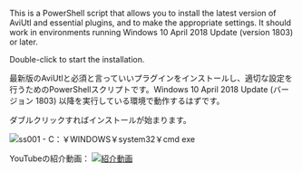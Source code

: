 This is a PowerShell script that allows you to install the latest version of AviUtl and essential plugins, and to make the appropriate settings. It should work in environments running Windows 10 April 2018 Update (version 1803) or later.

Double-click to start the installation.


最新版のAviUtlと必須と言っていいプラグインをインストールし、適切な設定を行うためのPowerShellスクリプトです。Windows 10 April 2018 Update (バージョン 1803) 以降を実行している環境で動作するはずです。

ダブルクリックすればインストールが始まります。


![ss001 - C：￥WINDOWS￥system32￥cmd exe](https://github.com/user-attachments/assets/b19b6d68-9590-42d4-870b-fcdb609f4a54)


YouTubeの紹介動画：
[![紹介動画](https://github.com/user-attachments/assets/e9af020a-4f70-4ae0-8031-3fe157a1d5cb)](https://youtu.be/fJYp_nV-yrg)
